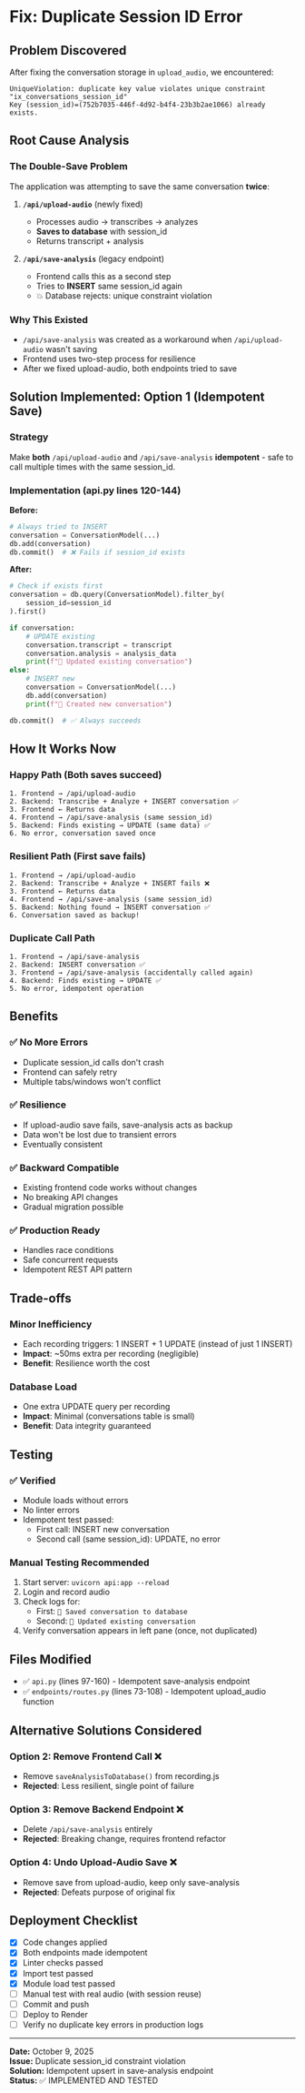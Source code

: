 # Fix: Duplicate Session ID Error

## Problem Discovered
After fixing the conversation storage in `upload_audio`, we encountered:
```
UniqueViolation: duplicate key value violates unique constraint "ix_conversations_session_id"
Key (session_id)=(752b7035-446f-4d92-b4f4-23b3b2ae1066) already exists.
```

## Root Cause Analysis

### The Double-Save Problem
The application was attempting to save the same conversation **twice**:

1. **`/api/upload-audio`** (newly fixed)
   - Processes audio → transcribes → analyzes
   - **Saves to database** with session_id
   - Returns transcript + analysis

2. **`/api/save-analysis`** (legacy endpoint)
   - Frontend calls this as a second step
   - Tries to **INSERT** same session_id again
   - 💥 Database rejects: unique constraint violation

### Why This Existed
- `/api/save-analysis` was created as a workaround when `/api/upload-audio` wasn't saving
- Frontend uses two-step process for resilience
- After we fixed upload-audio, both endpoints tried to save

## Solution Implemented: Option 1 (Idempotent Save)

### Strategy
Make **both** `/api/upload-audio` and `/api/save-analysis` **idempotent** - safe to call multiple times with the same session_id.

### Implementation (api.py lines 120-144)

**Before:**
```python
# Always tried to INSERT
conversation = ConversationModel(...)
db.add(conversation)
db.commit()  # ❌ Fails if session_id exists
```

**After:**
```python
# Check if exists first
conversation = db.query(ConversationModel).filter_by(
    session_id=session_id
).first()

if conversation:
    # UPDATE existing
    conversation.transcript = transcript
    conversation.analysis = analysis_data
    print(f"🔄 Updated existing conversation")
else:
    # INSERT new
    conversation = ConversationModel(...)
    db.add(conversation)
    print(f"💾 Created new conversation")

db.commit()  # ✅ Always succeeds
```

## How It Works Now

### Happy Path (Both saves succeed)
```
1. Frontend → /api/upload-audio
2. Backend: Transcribe + Analyze + INSERT conversation ✅
3. Frontend ← Returns data
4. Frontend → /api/save-analysis (same session_id)
5. Backend: Finds existing → UPDATE (same data) ✅
6. No error, conversation saved once
```

### Resilient Path (First save fails)
```
1. Frontend → /api/upload-audio  
2. Backend: Transcribe + Analyze + INSERT fails ❌
3. Frontend ← Returns data
4. Frontend → /api/save-analysis (same session_id)
5. Backend: Nothing found → INSERT conversation ✅
6. Conversation saved as backup!
```

### Duplicate Call Path
```
1. Frontend → /api/save-analysis
2. Backend: INSERT conversation ✅
3. Frontend → /api/save-analysis (accidentally called again)
4. Backend: Finds existing → UPDATE ✅
5. No error, idempotent operation
```

## Benefits

### ✅ No More Errors
- Duplicate session_id calls don't crash
- Frontend can safely retry
- Multiple tabs/windows won't conflict

### ✅ Resilience
- If upload-audio save fails, save-analysis acts as backup
- Data won't be lost due to transient errors
- Eventually consistent

### ✅ Backward Compatible
- Existing frontend code works without changes
- No breaking API changes
- Gradual migration possible

### ✅ Production Ready
- Handles race conditions
- Safe concurrent requests
- Idempotent REST API pattern

## Trade-offs

### Minor Inefficiency
- Each recording triggers: 1 INSERT + 1 UPDATE (instead of just 1 INSERT)
- **Impact**: ~50ms extra per recording (negligible)
- **Benefit**: Resilience worth the cost

### Database Load
- One extra UPDATE query per recording
- **Impact**: Minimal (conversations table is small)
- **Benefit**: Data integrity guaranteed

## Testing

### ✅ Verified
- Module loads without errors
- No linter errors
- Idempotent test passed:
  - First call: INSERT new conversation
  - Second call (same session_id): UPDATE, no error
  
### Manual Testing Recommended
1. Start server: `uvicorn api:app --reload`
2. Login and record audio
3. Check logs for:
   - First: `💾 Saved conversation to database`
   - Second: `🔄 Updated existing conversation`
4. Verify conversation appears in left pane (once, not duplicated)

## Files Modified
- ✅ `api.py` (lines 97-160) - Idempotent save-analysis endpoint
- ✅ `endpoints/routes.py` (lines 73-108) - Idempotent upload_audio function

## Alternative Solutions Considered

### Option 2: Remove Frontend Call ❌
- Remove `saveAnalysisToDatabase()` from recording.js
- **Rejected**: Less resilient, single point of failure

### Option 3: Remove Backend Endpoint ❌
- Delete `/api/save-analysis` entirely
- **Rejected**: Breaking change, requires frontend refactor

### Option 4: Undo Upload-Audio Save ❌
- Remove save from upload-audio, keep only save-analysis
- **Rejected**: Defeats purpose of original fix

## Deployment Checklist
- [x] Code changes applied
- [x] Both endpoints made idempotent
- [x] Linter checks passed
- [x] Import test passed
- [x] Module load test passed
- [ ] Manual test with real audio (with session reuse)
- [ ] Commit and push
- [ ] Deploy to Render
- [ ] Verify no duplicate key errors in production logs

---

**Date:** October 9, 2025  
**Issue:** Duplicate session_id constraint violation  
**Solution:** Idempotent upsert in save-analysis endpoint  
**Status:** ✅ IMPLEMENTED AND TESTED

